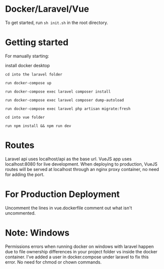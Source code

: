 # Docker/Laravel/Vue
To get started, run `sh init.sh` in the root directory. 

# Getting started
For manually starting:

install docker desktop

`cd into the laravel folder`

`run docker-compose up`

`run docker-compose exec laravel composer install`

`run docker-compose exec laravel composer dump-autoload`

`run docker-compose exec laravel php artisan migrate:fresh`

`cd into vue folder`

`run npm install && npm run dev`

# Routes

Laravel api uses localhost/api as the base url.
VueJS app uses localhost:8080 for live development.
When deploying to production, VueJS routes will be served at localhost through an nginx proxy container, no need for adding the port.

# For Production Deployment
Uncomment the lines in vue.dockerfile comment out what isn't uncommented.

# Note: Windows
 Permissions errors when running docker on windows with laravel happen due to file ownership differences in your project folder vs inside the docker container. I've added a user in docker.compose under laravel to fix this error. No need for chmod or chown commands.
